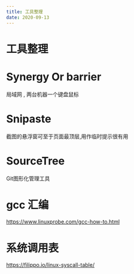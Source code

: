 ```yaml
---
title: 工具整理
date: 2020-09-13
---
```


# 工具整理
# Synergy Or barrier

局域网 , 两台机器一个键盘鼠标

# Snipaste
截图的悬浮窗可至于页面最顶层,用作临时提示很有用

# SourceTree
Git图形化管理工具

# gcc 汇编 
https://www.linuxprobe.com/gcc-how-to.html

# 系统调用表
https://filippo.io/linux-syscall-table/ 